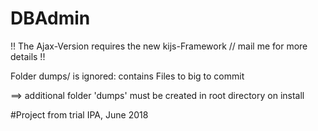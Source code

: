 # DBAdmin

!! The Ajax-Version requires the new kijs-Framework // mail me for more details !!

Folder dumps/ is ignored: contains Files to big to commit

==> additional folder 'dumps' must be created in root directory on install

#Project from trial IPA, June 2018
